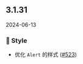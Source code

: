 ## 3.1.31
2024-06-13
### 💅 Style

- 优化 `Alert` 的样式 ([#523](https://github.com/sheinsight/shineout-next/pull/523))

